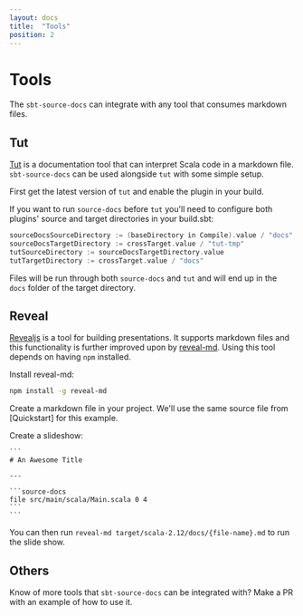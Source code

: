 ```yaml
---
layout: docs
title:  "Tools"
position: 2
---
```

# Tools
The `sbt-source-docs` can integrate with any tool that consumes markdown files.

## Tut
[Tut](https://github.com/tpolecat/tut) is a documentation tool that can interpret Scala code in a markdown file.
`sbt-source-docs` can be used alongside `tut` with some simple setup.

First get the latest version of `tut` and enable the plugin in your build.

If you want to run `source-docs` before `tut` you'll need to configure both plugins' source and target directories in your build.sbt:
```scala
sourceDocsSourceDirectory := (baseDirectory in Compile).value / "docs"
sourceDocsTargetDirectory := crossTarget.value / "tut-tmp"
tutSourceDirectory := sourceDocsTargetDirectory.value
tutTargetDirectory := crossTarget.value / "docs"
```

Files will be run through both `source-docs` and `tut` and will end up in the `docs` folder of the target directory.

## Reveal
[Revealjs](https://revealjs.com/#/) is a tool for building presentations. 
It supports markdown files and this functionality is further improved upon by [reveal-md](https://github.com/webpro/reveal-md).
Using this tool depends on having `npm` installed.

Install reveal-md:
```bash
npm install -g reveal-md
```

Create a markdown file in your project. 
We'll use the same source file from [Quickstart] for this example.

Create a slideshow:

    ```
    # An Awesome Title
    
    ---
    
    ```source-docs
    file src/main/scala/Main.scala 0 4
    ```
    ```

You can then run `reveal-md target/scala-2.12/docs/{file-name}.md` to run the slide show.

## Others
Know of more tools that `sbt-source-docs` can be integrated with? Make a PR with an example of how to use it.